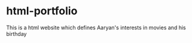 # html-portfolio
This is a html website which defines Aaryan's interests in movies and his birthday
